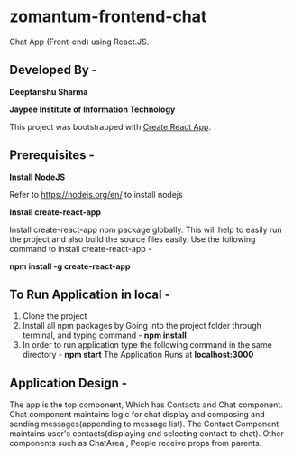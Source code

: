 # zomantum-frontend-chat
Chat App (Front-end) using React.JS.

## Developed By - 
**Deeptanshu Sharma**

**Jaypee Institute of Information Technology**


This project was bootstrapped with [Create React App](https://github.com/facebook/create-react-app).

## Prerequisites - 
**Install NodeJS**

Refer to https://nodejs.org/en/ to install nodejs

**Install create-react-app**

Install create-react-app npm package globally. This will help to easily run the project and also build the source files easily. Use the following command to install create-react-app - 

**npm install -g create-react-app**


## To Run Application in local -
1. Clone the project
2. Install all npm packages by Going into the project folder through terminal, and typing command - **npm install**
3. In order to run application type the following command in the same directory - **npm start**
The Application Runs at **localhost:3000**

## Application Design - 
The app is the top component, Which has Contacts and Chat component.
Chat component maintains logic for chat display and composing and sending messages(appending to message list).
The Contact Component maintains user's contacts(displaying and selecting contact to chat).
Other components such as ChatArea , People receive props from parents.
